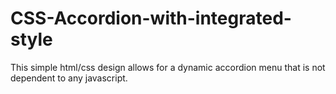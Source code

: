 # CSS-Accordion-with-integrated-style

This simple html/css design allows for a dynamic accordion menu that is not dependent to any javascript.
